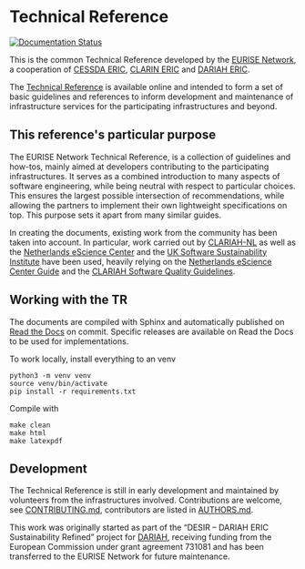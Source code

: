 # Technical Reference

[![Documentation Status](https://readthedocs.org/projects/technical-reference/badge/?version=latest)](https://technical-reference.readthedocs.io/en/latest/?badge=latest)

This is the common Technical Reference developed by the [EURISE Network](https://eurise-network.github.io/), a cooperation of
[CESSDA ERIC](https://www.cessda.eu/), [CLARIN ERIC](https://www.clarin.eu/) and [DARIAH ERIC](https://www.dariah.eu/).

The [Technical Reference](https://technical-reference.readthedocs.io/en/latest/) is available online and intended to form a set of basic guidelines
and references to inform development and maintenance of infrastructure services for the participating infrastructures and beyond.

## This reference's particular purpose

The EURISE Network Technical Reference, is a collection of guidelines and how-tos, mainly aimed at developers contributing to the participating infrastructures.
It serves as a combined introduction to many aspects of software engineering, while being neutral with respect to particular choices.
This ensures the largest possible intersection of recommendations, while allowing the partners to implement their own lightweight specifications on top.
This purpose sets it apart from many similar guides.

In creating the documents, existing work from the community has been taken into account.
In particular, work carried out by [CLARIAH-NL](https://www.clariah.nl/) as well as the
[Netherlands eScience Center](https://esciencecenter.nl/) and the [UK Software Sustainability Institute](https://www.software.ac.uk)
have been used, heavily relying on the [Netherlands eScience Center Guide](https://guide.esciencecenter.nl/) and the
[CLARIAH Software Quality Guidelines](https://github.com/CLARIAH/software-quality-guidelines).


## Working with the TR

The documents are compiled with Sphinx and automatically published on [Read the Docs](https://technical-reference.readthedocs.io/en/latest/) on commit.
Specific releases are available on Read the Docs to be used for implementations.

To work locally, install everything to an venv
```
python3 -m venv venv
source venv/bin/activate
pip install -r requirements.txt
```

Compile with
```
make clean
make html
make latexpdf
```


## Development

The Technical Reference is still in early development and maintained by volunteers from the infrastructures involved.
Contributions are welcome, see [CONTRIBUTING.md](CONTRIBUTING.md), contributors are listed in [AUTHORS.md](AUTHORS.md).

This work was originally started as part of the “DESIR – DARIAH ERIC Sustainability Refined” project for [DARIAH](https://www.dariah.eu/),
receiving funding from the European Commission under grant agreement 731081 and has been transferred to the EURISE Network for future maintenance.

